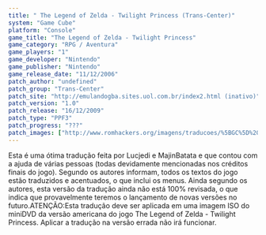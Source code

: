 ```yaml
---
title: " The Legend of Zelda - Twilight Princess (Trans-Center)"
system: "Game Cube"
platform: "Console"
game_title: "The Legend of Zelda - Twilight Princess"
game_category: "RPG / Aventura"
game_players: "1"
game_developer: "Nintendo"
game_publisher: "Nintendo"
game_release_date: "11/12/2006"
patch_author: "undefined"
patch_group: "Trans-Center"
patch_site: "http://emulandogba.sites.uol.com.br/index2.html (inativo)"
patch_version: "1.0"
patch_release: "16/12/2009"
patch_type: "PPF3"
patch_progress: "???"
patch_images: ["http://www.romhackers.org/imagens/traducoes/%5BGC%5D%20The%20Legend%20of%20Zelda%20-%20Twilight%20Princess%20-%20Trans-Center%20-%201.jpg","http://www.romhackers.org/imagens/traducoes/%5BGC%5D%20The%20Legend%20of%20Zelda%20-%20Twilight%20Princess%20-%20Trans-Center%20-%202.jpg","http://www.romhackers.org/imagens/traducoes/%5BGC%5D%20The%20Legend%20of%20Zelda%20-%20Twilight%20Princess%20-%20Trans-Center%20-%203.jpg"]
---
```

Esta é uma ótima tradução feita por Lucjedi e MajinBatata e que contou com a ajuda de várias pessoas (todas devidamente mencionadas nos créditos finais do jogo). Segundo os autores informam, todos os textos do jogo estão traduzidos e acentuados, o que inclui os menus. Ainda segundo os autores, esta versão da tradução ainda não está 100% revisada, o que indica que provavelmente teremos o lançamento de novas versões no futuro.ATENÇÃO:Esta tradução deve ser aplicada em uma imagem ISO do miniDVD da versão americana do jogo The Legend of Zelda - Twilight Princess. Aplicar a tradução na versão errada não irá funcionar.